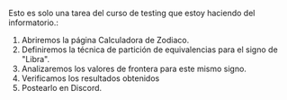 Esto es solo una tarea del curso de testing que estoy haciendo del informatorio.:

1. Abriremos la página Calculadora de Zodiaco.
2. Definiremos la técnica de partición de equivalencias para el signo de "Libra".
3. Analizaremos los valores de frontera para este mismo signo.
4. Verificamos los resultados obtenidos
5. Postearlo en Discord.
